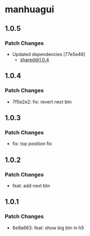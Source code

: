 # manhuagui

## 1.0.5

### Patch Changes

- Updated dependencies [77e5e46]
  - shared@1.0.4

## 1.0.4

### Patch Changes

- 7f5e2e2: fix: revert next btn

## 1.0.3

### Patch Changes

- fix: top position fix

## 1.0.2

### Patch Changes

- feat: add next btn

## 1.0.1

### Patch Changes

- 6e9a663: feat: show big btn in h5
